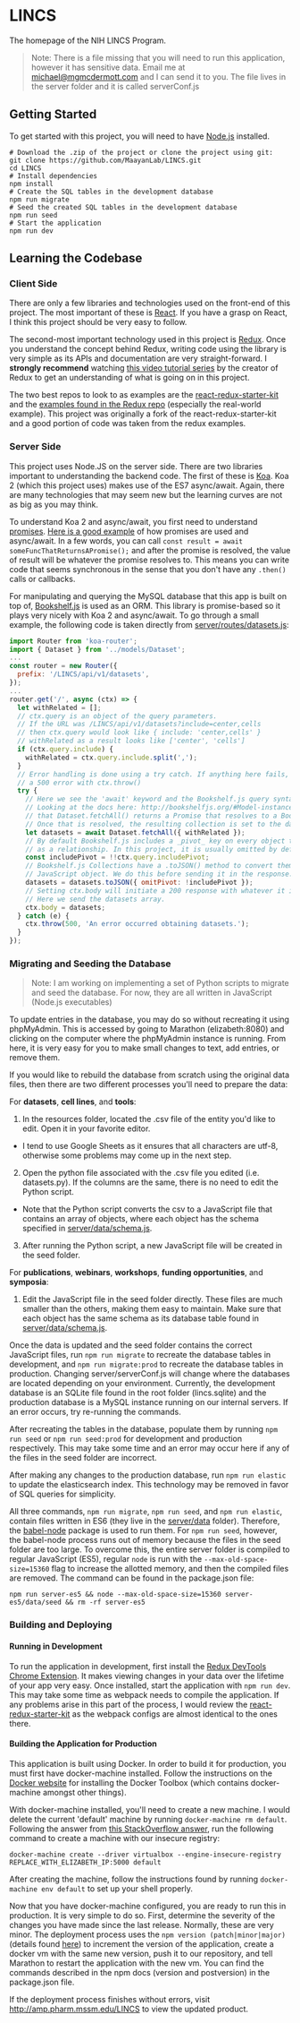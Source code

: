 # LINCS
The homepage of the NIH LINCS Program.

> Note: There is a file missing that you will need to run this application, however it has sensitive data. Email me at michael@mgmcdermott.com and I can send it to you. The file lives in the server folder and it is called serverConf.js

## Getting Started

To get started with this project, you will need to have [Node.js](https://nodejs.org) installed.
```shell
# Download the .zip of the project or clone the project using git:
git clone https://github.com/MaayanLab/LINCS.git
cd LINCS
# Install dependencies
npm install
# Create the SQL tables in the development database
npm run migrate
# Seed the created SQL tables in the development database
npm run seed
# Start the application
npm run dev
```

## Learning the Codebase

### Client Side
There are only a few libraries and technologies used on the front-end of this project. The most important of these is [React](https://facebook.github.io/react/). If you have a grasp on React, I think this project should be very easy to follow.

The second-most important technology used in this project is [Redux](http://redux.js.org/). Once you understand the concept behind Redux, writing code using the library is very simple as its APIs and documentation are very straight-forward. I **strongly recommend** watching [this video tutorial series](https://egghead.io/series/getting-started-with-redux) by the creator of Redux to get an understanding of what is going on in this project.

The two best repos to look to as examples are the [react-redux-starter-kit](https://github.com/davezuko/react-redux-starter-kit) and the [examples found in the Redux repo](https://github.com/reactjs/redux/tree/master/examples)
(especially the real-world example). This project was originally a fork of the react-redux-starter-kit and a good portion of code was taken from the redux examples.

### Server Side
This project uses Node.JS on the server side. There are two libraries important to understanding the backend code. The first of these is [Koa](http://koajs.com/). Koa 2 (which this project uses) makes use of the ES7 async/await. Again, there are many technologies that may seem new but the learning curves are not as big as you may think.

To understand Koa 2 and async/await, you first need to understand [promises](https://developer.mozilla.org/en-US/docs/Web/JavaScript/Reference/Global_Objects/Promise). [Here is a good example](https://www.twilio.com/blog/2015/10/asyncawait-the-hero-javascript-deserved.html) of how promises are used and async/await. In a few words, you can call `const result = await someFuncThatReturnsAPromise();` and after the promise is resolved, the value
of result will be whatever the promise resolves to. This means you can write code that seems synchronous in the sense that you don't have any `.then()` calls or callbacks.

For manipulating and querying the MySQL database that this app is built on top of, [Bookshelf.js](http://bookshelfjs.org/) is used as an ORM. This library is promise-based so it plays very nicely with Koa 2 and async/await. To go through a small example, the following code is taken directly from [server/routes/datasets.js](https://github.com/MaayanLab/LINCS/blob/master/server/routes/datasets.js):

```js
import Router from 'koa-router';
import { Dataset } from '../models/Dataset';
...
const router = new Router({
  prefix: '/LINCS/api/v1/datasets',
});
...
router.get('/', async (ctx) => {
  let withRelated = [];
  // ctx.query is an object of the query parameters.
  // If the URL was /LINCS/api/v1/datasets?include=center,cells
  // then ctx.query would look like { include: 'center,cells' }
  // withRelated as a result looks like ['center', 'cells']
  if (ctx.query.include) {
    withRelated = ctx.query.include.split(',');
  }
  // Error handling is done using a try catch. If anything here fails, send the user
  // a 500 error with ctx.throw()
  try {
    // Here we see the 'await' keyword and the Bookshelf.js query syntax.
    // Looking at the docs here: http://bookshelfjs.org/#Model-instance-fetchAll we see
    // that Dataset.fetchAll() returns a Promise that resolves to a Bookshelf.js Collection.
    // Once that is resolved, the resulting collection is set to the datasets variable.
    let datasets = await Dataset.fetchAll({ withRelated });
    // By default Bookshelf.js includes a _pivot_ key on every object that is added
    // as a relationship. In this project, it is usually omitted by default.
    const includePivot = !!ctx.query.includePivot;
    // Bookshelf.js Collections have a .toJSON() method to convert them to a traditional
    // JavaScript object. We do this before sending it in the response.
    datasets = datasets.toJSON({ omitPivot: !includePivot });
    // Setting ctx.body will initiate a 200 response with whatever it is set to.
    // Here we send the datasets array.
    ctx.body = datasets;
  } catch (e) {
    ctx.throw(500, 'An error occurred obtaining datasets.');
  }
});
```

### Migrating and Seeding the Database
> Note: I am working on implementing a set of Python scripts to migrate and seed the database.
> For now, they are all written in JavaScript (Node.js executables)

To update entries in the database, you may do so without recreating it using phpMyAdmin. This is accessed by going to Marathon (elizabeth:8080) and clicking on the computer where the phpMyAdmin instance is running. From here, it is very easy for you to make small changes to text, add entries, or remove them.

If you would like to rebuild the database from scratch using the original data files, then there are two different processes you'll need to prepare the data:

For **datasets**, **cell lines**, and **tools**:

1. In the resources folder, located the .csv file of the entity you'd like to edit. Open it in
your favorite editor.
  * I tend to use Google Sheets as it ensures that all characters are utf-8, otherwise some problems may come up in the next step.
2. Open the python file associated with the .csv file you edited (i.e. datasets.py). If the columns are the same, there is no need to edit the Python script.
  * Note that the Python script converts the csv to a JavaScript file that contains an array
  of objects, where each object has the schema specified in
  [server/data/schema.js](https://github.com/MaayanLab/LINCS/blob/master/server/data/schema.js).
3. After running the Python script, a new JavaScript file will be created in the seed folder.

For **publications**, **webinars**, **workshops**, **funding opportunities**, and **symposia**:

1. Edit the JavaScript file in the seed folder directly. These files are much smaller than the others, making them easy to maintain. Make sure that each object has the same schema as its database table found in [server/data/schema.js](https://github.com/MaayanLab/LINCS/blob/master/server/data/schema.js).

Once the data is updated and the seed folder contains the correct JavaScript files, run `npm run migrate` to recreate the database tables in development, and `npm run migrate:prod` to  recreate the database tables in production. Changing server/serverConf.js will change where the databases are located depending on your environment. Currently, the development database is an SQLite file found in the root folder (lincs.sqlite) and the production database is a MySQL instance running on our internal servers. If an error occurs, try re-running the commands.

After recreating the tables in the database, populate them by running `npm run seed` or `npm run seed:prod` for development and production respectively. This may take some time and an error may occur here if any of the files in the seed folder are incorrect.

After making any changes to the production database, run `npm run elastic` to update the elasticsearch index. This technology may be removed in favor of SQL queries for simplicity.

All three commands, `npm run migrate`, `npm run seed`, and `npm run elastic`, contain files written in ES6 (they live in the [server/data](https://github.com/MaayanLab/LINCS/tree/master/server/data) folder). Therefore, the [babel-node](https://babeljs.io/docs/usage/cli/#babel-node) package is used to run them. For `npm run seed`, however, the babel-node process runs out of memory because the files in the seed folder are too large. To overcome this, the entire server folder is compiled to regular JavaScript (ES5), regular `node` is run with the `--max-old-space-size=15360` flag to increase the allotted memory, and then the compiled files are removed. The command can be found in the package.json file:
```shell
npm run server-es5 && node --max-old-space-size=15360 server-es5/data/seed && rm -rf server-es5
```

### Building and Deploying

#### Running in Development
To run the application in development, first install the [Redux DevTools Chrome Extension](https://github.com/zalmoxisus/redux-devtools-extension). It makes viewing changes in your data over the lifetime of your app very easy. Once installed, start the application with `npm run dev`. This may take some time as webpack needs to compile the application. If any problems arise in this part of the process, I would review the [react-redux-starter-kit](https://www.github.com/davezuko/react-redux-starter-kit) as the webpack configs are almost identical to the ones there.

#### Building the Application for Production
This application is built using Docker. In order to build it for production, you must first have docker-machine installed. Follow the instructions on the [Docker website](https://www.docker.com/products/docker-toolbox) for installing the Docker Toolbox (which contains docker-machine amongst other things).

With docker-machine installed, you'll need to create a new machine. I would delete the current 'default' machine by running `docker-machine rm default`. Following the answer from [this StackOverflow answer](http://stackoverflow.com/questions/30654306/allow-insecure-registry-in-host-provisioned-with-docker-machine),
run the following command to create a machine with our insecure registry:
```shell
docker-machine create --driver virtualbox --engine-insecure-registry REPLACE_WITH_ELIZABETH_IP:5000 default
```

After creating the machine, follow the instructions found by running `docker-machine env default` to set up your shell properly.

Now that you have docker-machine configured, you are ready to run this in production. It is very simple to do so. First, determine the severity of the changes you have made since the last release. Normally, these are very minor. The deployment process uses the `npm version (patch|minor|major)` (details found [here](https://docs.npmjs.com/cli/version)) to increment the version of the application, create a docker vm with the same new version, push it to our repository, and tell Marathon to restart the application with the new vm. You can find the commands described in the npm docs (version and postversion) in the package.json file.

If the deployment process finishes without errors, visit http://amp.pharm.mssm.edu/LINCS to view the updated product.
